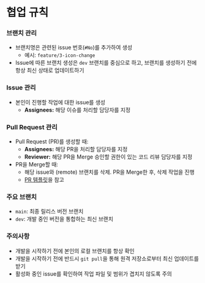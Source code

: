 # 협업 규칙

### 브랜치 관리

- 브랜치명은 관련된 issue 번호(`#No`)를 추가하여 생성
  - 예시: `feature/3-icon-change`
- Issue에 따른 브랜치 생성은 `dev` 브랜치를 중심으로 하고, 브랜치를 생성하기 전에 항상 최신 상태로 업데이트하기

### Issue 관리

- 본인이 진행할 작업에 대한 issue를 생성
  - **Assignees:** 해당 이슈를 처리할 담당자를 지정

### Pull Request 관리

- Pull Request (PR)를 생성할 때:
  - **Assignees:** 해당 PR을 처리할 담당자를 지정
  - **Reviewer:** 해당 PR을 Merge 승인할 권한이 있는 코드 리뷰 담당자를 지정
- PR을 Merge할 때:
  - 해당 issue와 (remote) 브랜치를 삭제. PR을 Merge한 후, 삭제 작업을 진행
  - [PR 템플릿](./.github/PULL_REQUEST_TEMPLATE.md)을 참고

### 주요 브랜치

- `main`: 최종 릴리스 버전 브랜치
- `dev`: 개발 중인 버전을 통합하는 최신 브랜치

### 주의사항

- 개발을 시작하기 전에 본인의 로컬 브랜치를 항상 확인
- 개발을 시작하기 전에 반드시 `git pull`을 통해 원격 저장소로부터 최신 업데이트를 받기
- 활성화 중인 issue를 확인하여 작업 파일 및 범위가 겹치지 않도록 주의
